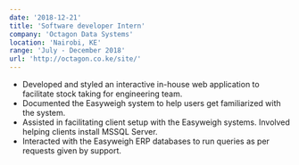 ```yaml
---
date: '2018-12-21'
title: 'Software developer Intern'
company: 'Octagon Data Systems'
location: 'Nairobi, KE'
range: 'July - December 2018'
url: 'http://octagon.co.ke/site/'
---
```


- Developed and styled an interactive in-house web application to facilitate stock taking for engineering team.
- Documented the Easyweigh system to help users get familiarized with the system.
- Assisted in facilitating client setup with the Easyweigh systems. Involved helping clients install MSSQL Server.
- Interacted with the Easyweigh ERP databases to run queries as per requests given by support.

